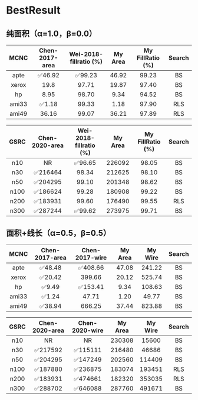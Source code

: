 # BestResult

## 纯面积（α=1.0，β=0.0）

| MCNC  |     Chen-2017-area      | Wei-2018-fillratio (%)  | My Area | My FillRatio (%) | Search |
| :---: | :---------------------: | :---------------------: | :-----: | :--------------: | :----: |
| apte  | :white_check_mark:46.92 | :white_check_mark:99.23 |  46.92  |      99.23       |   BS   |
| xerox |          19.8           |          97.71          |  19.87  |      97.40       |   BS   |
|  hp   |          8.95           |          98.70          |  9.34   |      94.52       |   BS   |
| ami33 | :white_check_mark:1.18  |          99.33          |  1.18   |      97.90       |  RLS   |
| ami49 |          36.16          |          99.07          |  36.21  |      97.89       |  RLS   |

| GSRC |      Chen-2020-area      | Wei-2018-fillratio (%)  | My Area | My FillRatio (%) | Search |
| :--: | :----------------------: | :---------------------: | :-----: | :--------------: | :----: |
| n10  |            NR            | :white_check_mark:96.65 | 226092  |      98.05       |   BS   |
| n30  | :white_check_mark:216464 |          98.34          | 212625  |      98.10       |   BS   |
| n50  | :white_check_mark:204295 |          99.10          | 201348  |      98.62       |   BS   |
| n100 | :white_check_mark:186624 |          99.28          | 180908  |      99.22       |   BS   |
| n200 | :white_check_mark:183931 |          99.60          | 176490  |      99.55       |  RLS   |
| n300 | :white_check_mark:287244 | :white_check_mark:99.62 | 273975  |      99.71       |   BS   |



## 面积+线长（α=0.5，β=0.5）

| MCNC  |     Chen-2017-area      |      Chen-2017-wire      | My Area | My Wire | Search |
| :---: | :---------------------: | :----------------------: | :-----: | :-----: | :----: |
| apte  | :white_check_mark:48.48 | :white_check_mark:408.66 |  47.08  | 241.22  |   BS   |
| xerox | :white_check_mark:20.42 |          399.66          |  20.12  | 525.74  |   BS   |
|  hp   | :white_check_mark:9.49  | :white_check_mark:153.41 |  9.34   | 108.63  |   BS   |
| ami33 | :white_check_mark:1.24  |          47.71           |  1.20   |  49.77  |   BS   |
| ami49 | :white_check_mark:38.94 |          666.25          |  37.44  | 823.88  |   BS   |

| GSRC |      Chen-2020-area      |      Chen-2020-wire      | My Area | My Wire | Search |
| :--: | :----------------------: | :----------------------: | :-----: | :-----: | :----: |
| n10  |            NR            |            NR            | 230308  |  15600  |   BS   |
| n30  | :white_check_mark:217592 | :white_check_mark:115111 | 216480  |  46686  |   BS   |
| n50  | :white_check_mark:204295 | :white_check_mark:147249 | 202560  | 114409  |   BS   |
| n100 | :white_check_mark:187880 | :white_check_mark:236875 | 183074  | 193451  |  RLS   |
| n200 | :white_check_mark:183931 | :white_check_mark:474661 | 182320  | 353035  |  RLS   |
| n300 | :white_check_mark:288702 | :white_check_mark:646088 | 287760  | 491671  |   BS   |


